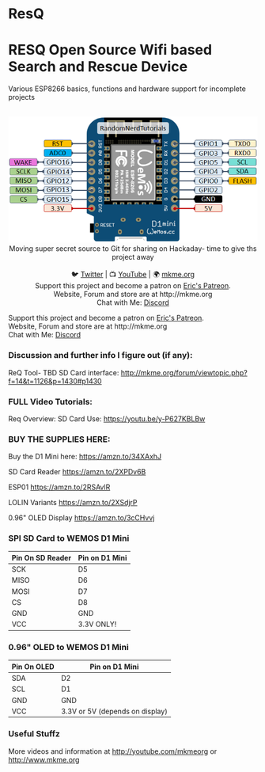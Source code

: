 # ResQ
# RESQ Open Source Wifi based Search and Rescue Device
Various ESP8266 basics, functions and hardware support for incomplete projects

<p align="center">
<br>
 <img src="https://github.com/MKme/ESP8266/blob/master/Photos/D1%20Mini%20Pinoit.png" width="700"/>
 <br>
Moving super secret source to Git for sharing on Hackaday- time to give ths project away
<br>
<br>
🐦 <a href="https://twitter.com/mkmeorg">Twitter</a>
| 📺 <a href="https://www.youtube.com/mkmeorg">YouTube</a>
| 🌍 <a href="http://www.mkme.org">mkme.org</a><br>
Support this project and become a patron on <a href="http://mkme.org/patreon">Eric's Patreon</a>.<br>
Website, Forum and store are at http://mkme.org <br>
Chat with Me: <a href="https://discord.gg/j9S4Fgv">Discord</a></b>
</p>
Support this project and become a patron on <a href="http://mkme.org/patreon">Eric's Patreon</a>.<br>
Website, Forum and store are at http://mkme.org <br>
Chat with Me: <a href="https://discord.gg/j9S4Fgv">Discord</a></b>
</p>

### Discussion and further info I figure out (if any):
ReQ Tool- TBD
SD Card interface:
http://mkme.org/forum/viewtopic.php?f=14&t=1126&p=1430#p1430

### FULL Video Tutorials:

Req Overview: 
SD Card Use: https://youtu.be/y-P627KBLBw

### BUY THE SUPPLIES HERE:

Buy the D1 Mini here: https://amzn.to/34XAxhJ

SD Card Reader https://amzn.to/2XPDv6B

ESP01 https://amzn.to/2RSAvlR

LOLIN Variants https://amzn.to/2XSdjrP

0.96" OLED Display https://amzn.to/3cCHvvj

### SPI SD Card to WEMOS D1 Mini
| Pin On SD Reader | Pin on D1 Mini |
| ---------- |----------------|
| SCK  | D5 |
| MISO| D6 |
| MOSI  | D7 |
| CS  | D8  |
|GND   | GND |
|VCC  | 3.3V ONLY!  |

### 0.96" OLED to WEMOS D1 Mini 
| Pin On OLED | Pin on D1 Mini |
| ---------- |----------------|
| SDA  | D2 |
| SCL| D1 |
|GND   | GND |
|VCC  | 3.3V or 5V (depends on display)  |

### Useful Stuffz

More videos and information at http://youtube.com/mkmeorg or http://www.mkme.org
